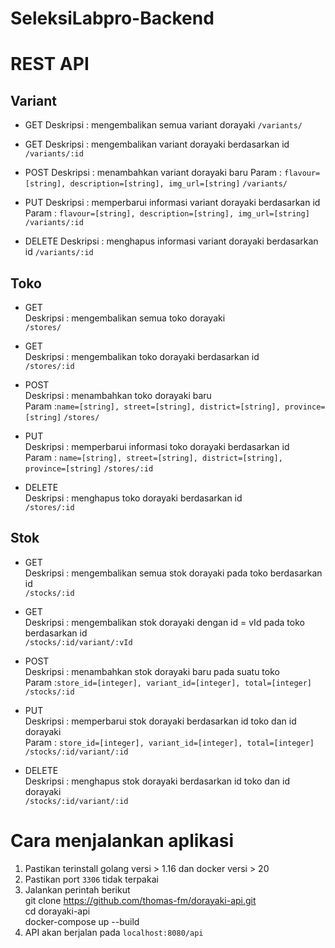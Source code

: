 # SeleksiLabpro-Backend

# REST API
**Variant**
----

* GET
  Deskripsi : mengembalikan semua variant dorayaki
  `/variants/`

* GET
  Deskripsi : mengembalikan variant dorayaki berdasarkan id
  `/variants/:id`

* POST
  Deskripsi : menambahkan variant dorayaki baru
  Param : `flavour=[string], description=[string], img_url=[string]`
  `/variants/`

*  PUT
  Deskripsi : memperbarui informasi variant dorayaki berdasarkan id
  Param : `flavour=[string], description=[string], img_url=[string]`
  `/variants/:id`

*  DELETE
  Deskripsi : menghapus  informasi variant dorayaki berdasarkan id
  `/variants/:id`

**Toko**
----

* GET<br />
  Deskripsi : mengembalikan semua toko dorayaki<br />
  `/stores/`

* GET<br />
  Deskripsi : mengembalikan toko dorayaki berdasarkan id<br />
  `/stores/:id`

* POST<br />
  Deskripsi : menambahkan toko dorayaki baru<br />
  Param :`name=[string], street=[string], district=[string], province=[string]`
  `/stores/`

* PUT<br />
  Deskripsi : memperbarui informasi toko dorayaki berdasarkan id<br />
  Param : `name=[string], street=[string], district=[string], province=[string]`
  `/stores/:id`

*  DELETE<br />
  Deskripsi : menghapus toko dorayaki berdasarkan id<br />
  `/stores/:id`

**Stok**
----

* GET<br />
  Deskripsi : mengembalikan semua stok dorayaki pada toko berdasarkan id<br />
  `/stocks/:id`

* GET<br />
  Deskripsi : mengembalikan stok dorayaki dengan id = vId pada toko berdasarkan id<br />
  `/stocks/:id/variant/:vId`

* POST<br />
  Deskripsi : menambahkan stok dorayaki baru pada suatu toko<br />
  Param :`store_id=[integer], variant_id=[integer], total=[integer]`
  `/stocks/:id`

* PUT<br />
  Deskripsi : memperbarui stok dorayaki berdasarkan id toko dan id dorayaki<br />
  Param : `store_id=[integer], variant_id=[integer], total=[integer]`
  `/stocks/:id/variant/:id`

*  DELETE<br />
  Deskripsi : menghapus stok dorayaki berdasarkan id toko dan id dorayaki<br />
  `/stocks/:id/variant/:id`

# Cara menjalankan aplikasi
1. Pastikan terinstall golang versi > 1.16 dan docker versi > 20
2. Pastikan port `3306` tidak terpakai
3. Jalankan perintah berikut<br />
  git clone https://github.com/thomas-fm/dorayaki-api.git<br />
	cd dorayaki-api<br />
	docker-compose up --build<br />
4. API akan berjalan pada `localhost:8080/api`


